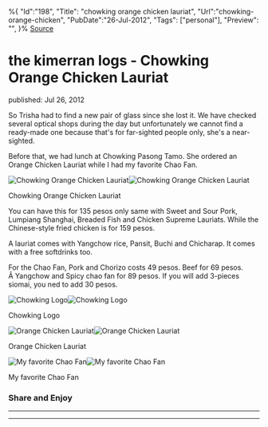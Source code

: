 ﻿%{
    "Id":"198",
    "Title": "chowking orange chicken lauriat",
    "Url":"chowking-orange-chicken",
    "PubDate":"26-Jul-2012",
    "Tags": ["personal"],
    "Preview": "",
}%
[Source](http://markhughneri.com/blog/885/chowking-orange-chicken/ "Permalink to the kimerran logs - Chowking Orange Chicken Lauriat")

# the kimerran logs - Chowking Orange Chicken Lauriat

published: Jul 26, 2012

So Trisha had to find a new pair of glass since she lost it. We have checked several optical shops during the day but unfortunately we cannot find a ready-made one because that's for far-sighted people only, she's a near-sighted.

Before that, we had lunch at Chowking Pasong Tamo. She ordered an Orange Chicken Lauriat while I had my favorite Chao Fan.

![Chowking Orange Chicken Lauriat][1]![Chowking Orange Chicken Lauriat][2]

Chowking Orange Chicken Lauriat

You can have this for 135 pesos only same with Sweet and Sour Pork, Lumpiang Shanghai, Breaded Fish and Chicken Supreme Lauriats. While the Chinese-style fried chicken is for 159 pesos.

A lauriat comes with Yangchow rice, Pansit, Buchi and Chicharap. It comes with a free softdrinks too.

For the Chao Fan, Pork and Chorizo costs 49 pesos. Beef for 69 pesos. Â Yangchow and Spicy chao fan for 89 pesos. If you will add 3-pieces siomai, you ned to add 30 pesos.

![Chowking Logo][1]![Chowking Logo][3]

Chowking Logo

![Orange Chicken Lauriat][1]![Orange Chicken Lauriat][2]

Orange Chicken Lauriat

![My favorite Chao Fan][1]![My favorite Chao Fan][4]

My favorite Chao Fan

### Share and Enjoy

* * *

* * *

[1]: http://markhughneri.com/blog/assets/loading.gif
[2]: http://www.sisigbytes.com/food/wp-content/uploads/sites/2/2012/07/chowking-orange-chicken-lauriat.jpg
[3]: http://www.sisigbytes.com/food/wp-content/uploads/sites/2/2012/07/chowking-logo.jpg
[4]: http://www.sisigbytes.com/food/wp-content/uploads/sites/2/2012/07/chowking-chao-fan-cover.jpg
